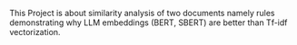 This Project is about similarity analysis of two documents namely rules demonstrating why LLM embeddings (BERT, SBERT) are better than Tf-idf vectorization.
